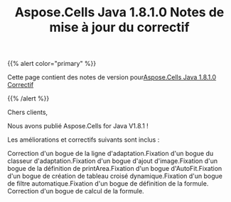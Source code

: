 ﻿---
title: Aspose.Cells Java 1.8.1.0 Notes de mise à jour du correctif
type: docs
weight: 40
url: /fr/java/aspose-cells-java-1-8-1-0-hot-fix-release-notes/
---
{{% alert color="primary" %}} 

 Cette page contient des notes de version pour[Aspose.Cells Java 1.8.1.0 Correctif](https://downloads.aspose.com/cells/java/new-releases/aspose.cells-java-1.8.1.0-hot-fix/)

{{% /alert %}} 

 Chers clients,

 Nous avons publié Aspose.Cells for Java V1.8.1 !

 Les améliorations et correctifs suivants sont inclus :

Correction d'un bogue de la ligne d'adaptation.Fixation d'un bogue du classeur d'adaptation.Fixation d'un bogue d'ajout d'image.Fixation d'un bogue de la définition de printArea.Fixation d'un bogue d'AutoFit.Fixation d'un bogue de création de tableau croisé dynamique.Fixation d'un bogue de filtre automatique.Fixation d'un bogue de définition de la formule. Correction d'un bogue de calcul de la formule.
